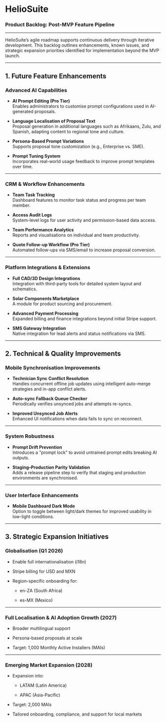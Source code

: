 # **HelioSuite**

### **Product Backlog: Post-MVP Feature Pipeline**

---

HelioSuite’s agile roadmap supports continuous delivery through iterative development. This backlog outlines enhancements, known issues, and strategic expansion priorities identified for implementation beyond the MVP launch.

---

## **1\. Future Feature Enhancements**

### **Advanced AI Capabilities**

* **AI Prompt Editing (Pro Tier)**  
   Enables administrators to customise prompt configurations used in AI-generated proposals.

* **Language Localisation of Proposal Text**  
   Proposal generation in additional languages such as Afrikaans, Zulu, and Spanish, adapting content to regional tone and culture.

* **Persona-Based Prompt Variations**  
   Supports proposal tone customization (e.g., Enterprise vs. SME).

* **Prompt Tuning System**  
   Incorporates real-world usage feedback to improve prompt templates over time.

---

### **CRM & Workflow Enhancements**

* **Team Task Tracking**  
   Dashboard features to monitor task status and progress per team member.

* **Access Audit Logs**  
   System-level logs for user activity and permission-based data access.

* **Team Performance Analytics**  
   Reports and visualisations on individual and team productivity.

* **Quote Follow-up Workflow (Pro Tier)**  
   Automated follow-ups via SMS/email to increase proposal conversion.

---

### **Platform Integrations & Extensions**

* **Full CAD/3D Design Integrations**  
   Integration with third-party tools for detailed system layout and schematics.

* **Solar Components Marketplace**  
   A module for product sourcing and procurement.

* **Advanced Payment Processing**  
   Expanded billing and finance integrations beyond initial Stripe support.

* **SMS Gateway Integration**  
   Native integration for lead alerts and status notifications via SMS.

---

## **2\. Technical & Quality Improvements**

### **Mobile Synchronisation Improvements**

* **Technician Sync Conflict Resolution**  
   Handles concurrent offline job updates using intelligent auto-merge strategies and in-app conflict alerts.

* **Auto-sync Fallback Queue Checker**  
   Periodically verifies unsynced jobs and attempts re-syncs.

* **Improved Unsynced Job Alerts**  
   Enhanced UI notifications when data fails to sync on reconnect.

---

### **System Robustness**

* **Prompt Drift Prevention**  
   Introduces a "prompt lock" to avoid untrained prompt edits breaking AI outputs.

* **Staging–Production Parity Validation**  
   Adds a release pipeline step to verify that staging and production environments are synchronised.

---

### **User Interface Enhancements**

* **Mobile Dashboard Dark Mode**  
   Option to toggle between light/dark themes for improved usability in low-light conditions.

---

## **3\. Strategic Expansion Initiatives**

### **Globalisation (Q1 2026\)**

* Enable full internationalisation (i18n)

* Stripe billing for USD and MXN

* Region-specific onboarding for:

  * en-ZA (South Africa)

  * es-MX (Mexico)

---

### **Full Localisation & AI Adoption Growth (2027)**

* Broader multilingual support

* Persona-based proposals at scale

* Target: 1,000 Monthly Active Installers (MAIs)

---

### **Emerging Market Expansion (2028)**

* Expansion into:

  * LATAM (Latin America)

  * APAC (Asia-Pacific)

* Target: 2,000 MAIs

* Tailored onboarding, compliance, and support for local markets

